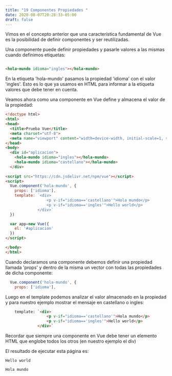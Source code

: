 ```yaml
---
title: "19 Componentes Propiedades "
date: 2020-08-07T20:28:33-05:00
draft: false
---
```


Vimos en el concepto anterior que una característica fundamental de Vue es la posibilidad de definir componentes y ser reutilizadas.

Una componente puede definir propiedades y pasarle valores a las mismas cuando definimos etiquetas:

```html

<hola-mundo idioma="ingles"></hola-mundo>

```


En la etiqueta 'hola-mundo' pasamos la propiedad 'idioma' con el valor 'ingles'. Esto es lo que ya usamos en HTML para informar a la etiqueta valores que debe tener en cuenta.

Veamos ahora como una componente en Vue define y almacena el valor de la propiedad:

```html
<!doctype html>
<html>
<head>
  <title>Prueba Vue</title> 
  <meta charset="utf-8">
  <meta name="viewport" content="width=device-width, initial-scale=1, shrink-to-fit=no">
</head>
<body>
  <div id="aplicacion">
    <hola-mundo idioma="ingles"></hola-mundo>
    <hola-mundo idioma="castellano"></hola-mundo>
  </div>
 
<script src="https://cdn.jsdelivr.net/npm/vue"></script>
<script>
  Vue.component('hola-mundo', {
    props: ['idioma'],
    template: `<div>
                  <p v-if="idioma=='castellano'">Hola mundo</p>
                  <p v-if="idioma=='ingles'">Hello world</p>
              </div>`
  })

  var app=new Vue({
    el: '#aplicacion'
  })
</script>

</body>
</html>

```

Cuando declaramos una componente debemos definir una propiedad llamada 'props' y dentro de la misma un vector con todas las propiedades de dicha componente:

```javascript
  Vue.component('hola-mundo', {
    props: ['idioma'],
```

Luego en el template podemos analizar el valor almacenado en la propiedad y para nuestro ejemplo mostrar el mensaje en castellano o ingles:

```html
    template: `<div>
                  <p v-if="idioma=='castellano'">Hola mundo</p>
                  <p v-if="idioma=='ingles'">Hello world</p>
              </div>`
```

Recordar que siempre una componente en Vue debe tener un elemento HTML que englobe todos los otros (en nuestro ejemplo el div)

El resultado de ejecutar esta página es:

```
Hello world

Hola mundo

```